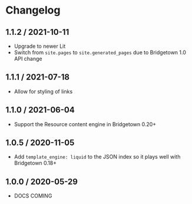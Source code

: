 # Changelog

## 1.1.2 / 2021-10-11

* Upgrade to newer Lit
* Switch from `site.pages` to `site.generated_pages` due to Bridgetown 1.0 API change

## 1.1.1 / 2021-07-18

* Allow for styling of links

## 1.1.0 / 2021-06-04

* Support the Resource content engine in Bridgetown 0.20+

## 1.0.5 / 2020-11-05

* Add `template_engine: liquid` to the JSON index so it plays well with Bridgetown 0.18+

## 1.0.0 / 2020-05-29

* DOCS COMING
